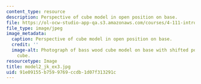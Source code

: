 ```yaml
---
content_type: resource
description: Perspective of cube model in open position on base.
file: https://ol-ocw-studio-app-qa.s3.amazonaws.com/courses/4-111-introduction-to-architecture-environmental-design-spring-2014/91e09155b7599769ccdb1d07f313291c_model2_jk_ex3.jpg
file_type: image/jpeg
image_metadata:
  caption: Perspective of cube model in open position on base.
  credit: ''
  image-alt: Photograph of bass wood cube model on base with shifted portions of the
    cube.
resourcetype: Image
title: model2_jk_ex3.jpg
uid: 91e09155-b759-9769-ccdb-1d07f313291c
---
```

